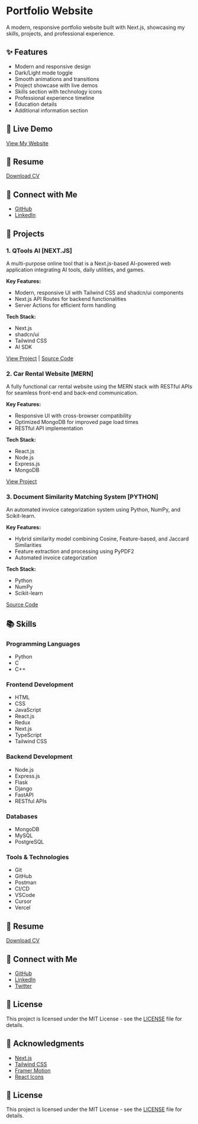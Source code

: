 # Portfolio Website

A modern, responsive portfolio website built with Next.js, showcasing my skills, projects, and professional experience.

## ✨ Features

- Modern and responsive design
- Dark/Light mode toggle
- Smooth animations and transitions
- Project showcase with live demos
- Skills section with technology icons
- Professional experience timeline
- Education details
- Additional information section


## 🚀 Live Demo

[View My Website](https://portfolio-virid-theta-95.vercel.app/)

## 📄 Resume

[Download CV](https://drive.google.com/file/d/119KxUGfbfcrbaMtNEkb0115XbMwdF2xc/view?usp=sharing)

## 🔗 Connect with Me

- [GitHub](https://github.com/Chakraborty-Sayantan)
- [LinkedIn](https://linkedin.com/in/sayantan-c12/)


## 🎯 Projects

### 1. QTools AI [NEXT.JS]
A multi-purpose online tool that is a Next.js-based AI-powered web application integrating AI tools, daily utilities, and games.

**Key Features:**
- Modern, responsive UI with Tailwind CSS and shadcn/ui components
- Next.js API Routes for backend functionalities
- Server Actions for efficient form handling

**Tech Stack:**
- Next.js
- shadcn/ui
- Tailwind CSS
- AI SDK

[View Project](https://qtoolsai.store/) | [Source Code](https://github.com/Chakraborty-Sayantan/QToolsAI)

### 2. Car Rental Website [MERN]
A fully functional car rental website using the MERN stack with RESTful APIs for seamless front-end and back-end communication.

**Key Features:**
- Responsive UI with cross-browser compatibility
- Optimized MongoDB for improved page load times
- RESTful API implementation

**Tech Stack:**
- React.js
- Node.js
- Express.js
- MongoDB

[View Project](https://rental-car-mern.netlify.app/)

### 3. Document Similarity Matching System [PYTHON]
An automated invoice categorization system using Python, NumPy, and Scikit-learn.

**Key Features:**
- Hybrid similarity model combining Cosine, Feature-based, and Jaccard Similarities
- Feature extraction and processing using PyPDF2
- Automated invoice categorization

**Tech Stack:**
- Python
- NumPy
- Scikit-learn

[Source Code](https://github.com/Chakraborty-Sayantan/Document-Similarity-Matching)

## 📚 Skills

### Programming Languages
- Python
- C
- C++

### Frontend Development
- HTML
- CSS
- JavaScript
- React.js
- Redux
- Next.js
- TypeScript
- Tailwind CSS

### Backend Development
- Node.js
- Express.js
- Flask
- Django
- FastAPI
- RESTful APIs

### Databases
- MongoDB
- MySQL
- PostgreSQL

### Tools & Technologies
- Git
- GitHub
- Postman
- CI/CD
- VSCode
- Cursor
- Vercel

## 📄 Resume

[Download CV](https://drive.google.com/file/d/119KxUGfbfcrbaMtNEkb0115XbMwdF2xc/view?usp=sharing)

## 🔗 Connect with Me

- [GitHub](https://github.com/Chakraborty-Sayantan)
- [LinkedIn]((https://www.linkedin.com/in/sayantan-c12/))
- [Twitter](https://x.com/Sayantan_Codes)

## 📝 License

This project is licensed under the MIT License - see the [LICENSE](LICENSE) file for details.

## 🙏 Acknowledgments

- [Next.js](https://nextjs.org/)
- [Tailwind CSS](https://tailwindcss.com/)
- [Framer Motion](https://www.framer.com/motion/)
- [React Icons](https://react-icons.github.io/react-icons/) 

## 📝 License

This project is licensed under the MIT License - see the [LICENSE](LICENSE) file for details.

